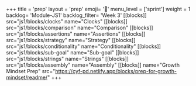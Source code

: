 +++
title = 'prep'
layout = 'prep'
emoji= '📝'
menu_level = ['sprint']
weight = 1
backlog= 'Module-JS1'
backlog_filter= 'Week 3'
[[blocks]]
src="js1/blocks/clocks"
name="Clocks"
[[blocks]]
src="js1/blocks/comparison"
name="Comparison"
[[blocks]]
src="js1/blocks/assertions"
name="Assertions"
[[blocks]]
src="js1/blocks/strategy"
name="Strategy"
[[blocks]]
src="js1/blocks/conditionality"
name="Conditionality"
[[blocks]]
src="js1/blocks/sub-goal"
name="Sub-goal"
[[blocks]]
src="js1/blocks/strings"
name="Strings"
[[blocks]]
src="js1/blocks/assembly"
name="Assembly"
[[blocks]]
name="Growth Mindset Prep"
src="https://cyf-pd.netlify.app/blocks/prep-for-growth-mindset/readme/"
+++
